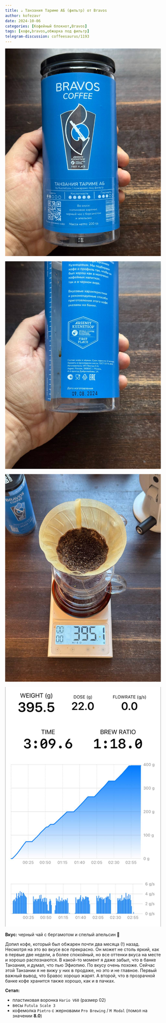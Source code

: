 ```yaml
---
title: ☕️ Танзания Тариме АБ (фильтр) от Bravos
author: kofezavr
date: 2024-10-06
categories: [Кофейный блокнот,Bravos]
tags: [кофе,bravos,обжарка под фильтр]
telegram-discussion: coffeesaurus/1193
--- 
```

![Танзания Тариме АБ (фильтр) от Bravos](/assets/img/posts/24/10/tanzania-1.jpg)

![Танзания Тариме АБ (фильтр) от Bravos](/assets/img/posts/24/10/tanzania-2.jpg)

![Танзания Тариме АБ (фильтр) от Bravos](/assets/img/posts/24/10/tanzania-3.jpg)

![Танзания Тариме АБ (фильтр) от Bravos](/assets/img/posts/24/10/tanzania-4.jpg)

**Вкус:** черный чай с бергамотом и спелый апельсин 🍊

Допил кофе, который был обжарен почти два месяца (!) назад. Несмотря на это во вкусе все прекрасно. Он может не столь яркий, как в первые две недели, а более спокойный, но все оттенки вкуса на месте и хорошо распознаются. В какой-то момент я даже забыл, что в банке Танзания, и думал, что пью Эфиопию. По вкусу очень похоже. Сейчас этой Танзании я не вижу у них в продаже, но это и не главное. Первый важный вывод, что Бравос хорошо жарят. А второй, что в прозрачной банке кофе хранится также хорошо, как и в пачках.

**Сетап:**
- пластиковая воронка `Hario V60` (размер 02)
- весы `Futula Scale 3`
- кофемолка `Pietro` с жерновами `Pro Brewing` / `M Modal` (помол на значении **8.0**)